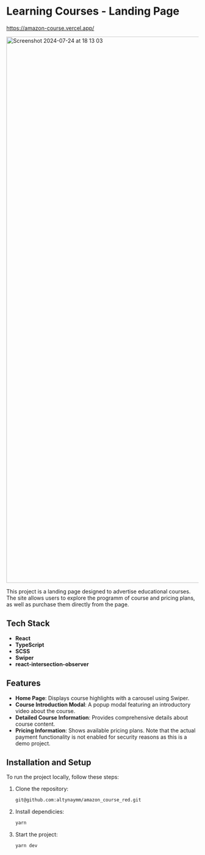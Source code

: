 # Learning Courses - Landing Page
https://amazon-course.vercel.app/

<img width="1434" alt="Screenshot 2024-07-24 at 18 13 03" src="https://github.com/user-attachments/assets/b1c79069-8355-4ce1-b05f-551d5d591d09">


This project is a landing page designed to advertise educational courses. The site allows users to explore the programm of course and pricing plans, as well as purchase them directly from the page.

## Tech Stack

- **React**
- **TypeScript**
- **SCSS**
- **Swiper**
- **react-intersection-observer**


## Features

- **Home Page**: Displays course highlights with a carousel using Swiper.
- **Course Introduction Modal**: A popup modal featuring an introductory video about the course.
- **Detailed Course Information**: Provides comprehensive details about course content.
- **Pricing Information**: Shows available pricing plans. Note that the actual payment functionality is not enabled for security reasons as this is a demo project.

## Installation and Setup

To run the project locally, follow these steps:

1. Clone the repository:
   ```bash
   git@github.com:altynaymm/amazon_course_red.git
2. Install dependicies:
   ```bash
   yarn
3. Start the project:
   ```bash
   yarn dev

